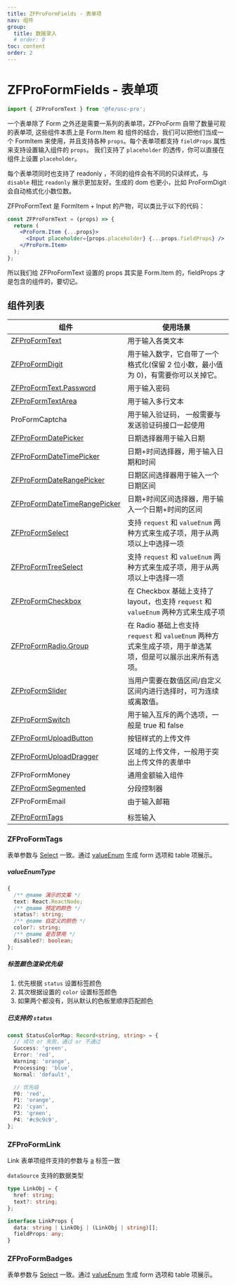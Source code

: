 ```yaml
---
title: ZFProFormFields - 表单项
nav: 组件
group:
  title: 数据录入
  # order: 0
toc: content
order: 2
---
```


# ZFProFormFields - 表单项

```jsx | pure
import { ZFProFormText } from '@fe/usc-pro';
```

一个表单除了 Form 之外还是需要一系列的表单项，ZFProForm 自带了数量可观的表单项, 这些组件本质上是 Form.Item 和 组件的结合，我们可以把他们当成一个 FormItem 来使用，并且支持各种 `props`。每个表单项都支持 `fieldProps` 属性来支持设置输入组件的 `props`。 我们支持了 `placeholder` 的透传，你可以直接在组件上设置 `placeholder`。

每个表单项同时也支持了 readonly ，不同的组件会有不同的只读样式，与 `disable` 相比 `readonly` 展示更加友好。生成的 dom 也更小，比如 ProFormDigit 会自动格式化小数位数。

ZFProFormText 是 FormItem + Input 的产物，可以类比于以下的代码：

```jsx | pure
const ZFProFormText = (props) => {
  return (
    <ProForm.Item {...props}>
      <Input placeholder={props.placeholder} {...props.fieldProps} />
    </ProForm.Item>
  );
};
```

所以我们给 ZFProFormText 设置的 props 其实是 Form.Item 的，fieldProps 才是包含的组件的，要切记。

## 组件列表

| 组件                                                                             | 使用场景                                                                                                    |
| -------------------------------------------------------------------------------- | ----------------------------------------------------------------------------------------------------------- |
| [ZFProFormText](https://ant.design/components/input-cn/#Input.Password)          | 用于输入各类文本                                                                                            |
| [ZFProFormDigit](https://ant.design/components/input-number-cn/)                 | 用于输入数字，它自带了一个格式化(保留 2 位小数，最小值为 0)，有需要你可以关掉它。                           |
| [ZFProFormText.Password](https://ant.design/components/input-cn/#Input.Password) | 用于输入密码                                                                                                |
| [ZFProFormTextArea](https://ant.design/components/input-cn/#Input.Password)      | 用于输入多行文本                                                                                            |
| ProFormCaptcha                                                                   | 用于输入验证码， 一般需要与发送验证码接口一起使用                                                           |
| [ZFProFormDatePicker](https://ant.design/components/date-picker-cn/)             | 日期选择器用于输入日期                                                                                      |
| [ZFProFormDateTimePicker](https://ant.design/components/date-picker-cn/)         | 日期+时间选择器，用于输入日期和时间                                                                         |
| [ZFProFormDateRangePicker](https://ant.design/components/date-picker-cn/)        | 日期区间选择器用于输入一个日期区间                                                                          |
| [ZFProFormDateTimeRangePicker](https://ant.design/components/date-picker-cn/)    | 日期+时间区间选择器，用于输入一个日期+时间的区间                                                            |
| [ZFProFormSelect](https://ant.design/components/select-cn/)                      | 支持 `request` 和 `valueEnum` 两种方式来生成子项，用于从两项以上中选择一项                                  |
| [ZFProFormTreeSelect](https://ant.design/components/tree-select-cn/)             | 支持 `request` 和 `valueEnum` 两种方式来生成子项，用于从两项以上中选择一项                                  |
| [ZFProFormCheckbox](https://ant.design/components/checkbox-cn/)                  | 在 Checkbox 基础上支持了 layout，也支持 `request` 和 `valueEnum` 两种方式来生成子项                         |
| [ZFProFormRadio.Group](https://ant.design/components/radio-cn/)                  | 在 Radio 基础上也支持 `request` 和 `valueEnum` 两种方式来生成子项，用于单选某项，但是可以展示出来所有选项。 |
| [ZFProFormSlider](https://ant.design/components/slider-cn/)                      | 当用户需要在数值区间/自定义区间内进行选择时，可为连续或离散值。                                             |
| [ZFProFormSwitch](https://ant.design/components/switch-cn/)                      | 用于输入互斥的两个选项，一般是 true 和 false                                                                |
| [ZFProFormUploadButton](https://ant.design/components/upload-cn/)                | 按钮样式的上传文件                                                                                          |
| [ZFProFormUploadDragger](https://ant.design/components/upload-cn/)               | 区域的上传文件，一般用于突出上传文件的表单中                                                                |
| ZFProFormMoney                                                                   | 通用金额输入组件                                                                                            |
| [ZFProFormSegmented](https://ant.design/components/segmented-cn/)                | 分段控制器                                                                                                  |
| ZFProFormEmail                                                                   | 由于输入邮箱                                                                                                |
|                                                                                  |
| [ZFProFormTags](https://ant.design/components/select-cn/)                        | 标签输入                                                                                                    |

### ZFProFormTags

表单参数与 [Select](https://ant.design/components/select-cn/) 一致。通过 [valueEnum](http://usc-pro.in.zhihu.com/components/value-type#typescript-%E5%AE%9A%E4%B9%89-1) 生成 form 选项和 table 项展示。

<code src="./demos/tags/TagsTable.tsx"></code>

##### valueEnumType

```ts
{
  /** @name 演示的文案 */
  text: React.ReactNode;
  /** @name 预定的颜色 */
  status?: string;
  /** @name 自定义的颜色 */
  color?: string;
  /** @name 是否禁用 */
  disabled?: boolean;
};
```

##### 标签颜色渲染优先级

1. 优先根据 `status` 设置标签颜色
2. 其次根据设置的 `color` 设置标签颜色
3. 如果两个都没有，则从默认的色板里顺序匹配颜色

##### 已支持的 `status`

```ts
const StatusColorMap: Record<string, string> = {
  // 成功 or 失败，通过 or 不通过
  Success: 'green',
  Error: 'red',
  Warning: 'orange',
  Processing: 'blue',
  Normal: 'default',

  // 优先级
  P0: 'red',
  P1: 'orange',
  P2: 'cyan',
  P3: 'green',
  P4: '#c9c9c9',
};
```

### ZFProFormLink

Link 表单项组件支持的参数与 [a](https://www.runoob.com/tags/tag-a.html) 标签一致

`dataSource` 支持的数据类型

```ts
type LinkObj = {
  href: string;
  text?: string;
};

interface LinkProps {
  data: string | LinkObj | (LinkObj | string)[];
  fieldProps: any;
}
```

<code src='./demos/link/LinkDescription.tsx'></code>

### ZFProFormBadges

表单参数与 [Select](https://ant.design/components/select-cn/) 一致。通过 [valueEnum](http://usc-pro.in.zhihu.com/components/value-type#typescript-%E5%AE%9A%E4%B9%89-1) 生成 form 选项和 table 项展示。

<code src='./demos/badges/BadgesTable.tsx'></code>
